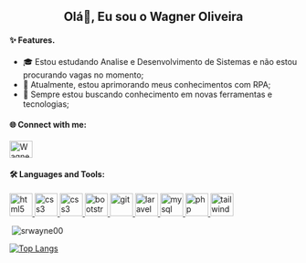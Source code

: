 <h2 align="center">Olá👋, Eu sou o Wagner Oliveira</h2>

<h4 align="left">✨ Features.</h4>

- 🎓 Estou estudando Analise e Desenvolvimento de Sistemas e não estou procurando vagas no momento;
- 🔭 Atualmente, estou aprimorando meus conhecimentos com RPA;
- 🤝 Sempre estou buscando conhecimento em novas ferramentas e tecnologias; 

<h4 align="left">🌐 Connect with me:</h4>
<p align="left">
<a href="www.linkedin.com/in/wagoliveira" target="blank"><img align="center" src="https://cdn.jsdelivr.net/npm/simple-icons@3.0.1/icons/linkedin.svg" alt="Wagner Oliveira" height="30" width="40" /></a>
</p>

<h4 align="left">🛠️ Languages and Tools:</h4>
<p align="left"> 
  <!--HTML5--><a href="https://www.w3.org/html/" target="_blank"> <img src="https://devicons.github.io/devicon/devicon.git/icons/html5/html5-original-wordmark.svg" alt="html5" width="40" height="40"/> </a> 
  
  <!--CSS3--><a href="https://www.w3schools.com/css/" target="_blank"> <img src="https://devicons.github.io/devicon/devicon.git/icons/css3/css3-original-wordmark.svg" alt="css3" width="40" height="40"/> </a> 
  
  <!--Javascript--><a href="https://www.w3schools.com/js/" target="_blank"> <img src="https://img.icons8.com/color/48/000000/javascript.png" alt="css3" width="40" height="40"/> </a> 
  
  <!--Bootstrap--><a href="https://getbootstrap.com" target="_blank"> <img src="https://devicons.github.io/devicon/devicon.git/icons/bootstrap/bootstrap-plain.svg" alt="bootstrap" width="40" height="40"/> </a> 
  
  <!--Git--><a href="https://git-scm.com/" target="_blank"> <img src="https://www.vectorlogo.zone/logos/git-scm/git-scm-icon.svg" alt="git" width="40" height="40"/> </a> 
  
  <!--Laravel--><a href="https://laravel.com/" target="_blank"> <img src="https://devicons.github.io/devicon/devicon.git/icons/laravel/laravel-plain-wordmark.svg" alt="laravel" width="40" height="40"/> </a> 
  
  <!--MySql--><a href="https://www.mysql.com/" target="_blank"> <img src="https://devicons.github.io/devicon/devicon.git/icons/mysql/mysql-original-wordmark.svg" alt="mysql" width="40" height="40"/> </a> 
  
  <!--PHP--><a href="https://www.php.net" target="_blank"> <img src="https://devicons.github.io/devicon/devicon.git/icons/php/php-original.svg" alt="php" width="40" height="40"/> </a>           
  
  <!--TailWind--><a href="https://tailwindcss.com/" target="_blank"> <img src="https://www.vectorlogo.zone/logos/tailwindcss/tailwindcss-icon.svg" alt="tailwind" width="40" height="40"/> </a> </p>

<p>&nbsp;<img align="justify" src="https://github-readme-stats.vercel.app/api?username=srwayne00&show_icons=true&locale=en" alt="srwayne00" /></p>

[![Top Langs](https://github-readme-stats.vercel.app/api/top-langs/?username=srwayne00&layout=compact)](https://github.com/anuraghazra/github-readme-stats)
